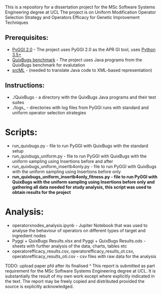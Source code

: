 This is a repository for a dissertation project for the MSc Software Systems Engineering degree at UCL
The project is on Uniform Modification Operator Selection Strategy and Operators Efficacy for Genetic Improvement Techniques


## Prerequisites:
* [PyGGI 2.0](https://github.com/coinse/pyggi) - The project uses PyGGI 2.0 as the APR GI tool, uses [Python 3.5+](https://www.continuum.io/downloads)
* [QuixBugs benchmark](https://github.com/jkoppel/QuixBugs) - The project uses Java programs from the QuixBugs benchmark for evalutation
* [srcML](https://www.srcml.org/#download) - (needed to translate Java code to XML-based representation)

## Instructions:
* ./QuixBugs - a directory with the QuixBugs Java programs and their test suites
* ./logs_ - directories with log files from PyGGI runs with standard and uniform operator selection strategies

# Scripts:
* run_quixbugs.py - file to run PyGGI with QuixBugs with the standard setup
* run_quixbugs_uniform.py - file to run PyGGI with QuixBugs with the uniform sampling using Insertions before and after
* run_quixbugs_uniform_insertb4only.py - file to run PyGGI with QuixBugs with the uniform sampling using Insertions before only
* **run_quixbugs_uniform_insertb4only_fitness.py - file to run PyGGI with QuixBugs with the uniform sampling using Insertions before only and gathering all data needed for study analysis, this script was used to obtain results for the project**

# Analysis:
* operatorxnodes_analysis.ipynb - Jupiter Notebook that was used to analyse the behaviour of operators on different types of target and ingredient nodes
* Pyggi + QuixBugs Results.xlsx and Pyggi + QuixBugs Results.ods - sheets with further analysis of the data, charts, tables etc
* operatorefficacy_results.csv, operatorefficacy_results_ot.csv, operatorefficacy_results_oti.csv - csv files with raw data for the analysis


TODO: upload paper pfd after its finalised
^ This report is submitted as part requirement for the MSc Software Systems Engineering degree at UCL. It is substantially the result of my own work except where explicitly indicated in the text. The report may be freely copied and distributed provided the source is explicitly acknowledged.

